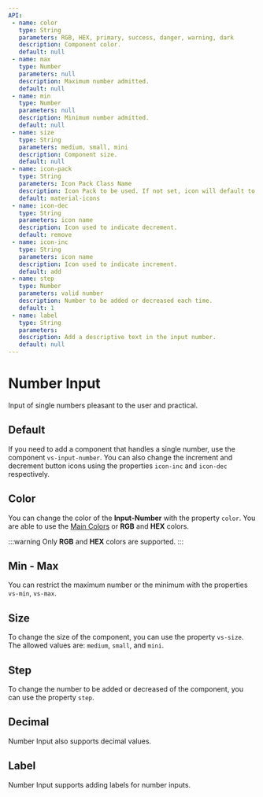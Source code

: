 ```yaml
---
API:
 - name: color
   type: String
   parameters: RGB, HEX, primary, success, danger, warning, dark
   description: Component color.
   default: null
 - name: max
   type: Number
   parameters: null
   description: Maximum number admitted.
   default: null
 - name: min
   type: Number
   parameters: null
   description: Minimum number admitted.
   default: null
 - name: size
   type: String
   parameters: medium, small, mini
   description: Component size.
   default: null
 - name: icon-pack
   type: String
   parameters: Icon Pack Class Name
   description: Icon Pack to be used. If not set, icon will default to Material Icons. ex. FA4 uses fa or fas, FA5 uses fas, far, or fal.
   default: material-icons
 - name: icon-dec
   type: String
   parameters: icon name
   description: Icon used to indicate decrement.
   default: remove
 - name: icon-inc
   type: String
   parameters: icon name
   description: Icon used to indicate increment.
   default: add
 - name: step
   type: Number
   parameters: valid number
   description: Number to be added or decreased each time.
   default: 1
 - name: label
   type: String
   parameters:
   description: Add a descriptive text in the input number.
   default: null
---
```



# Number Input

<box header>

  Input of single numbers pleasant to the user and practical.

</box>

<box>

## Default

If you need to add a component that handles a single number, use the component `vs-input-number`. You can also change the increment and decrement button icons using the properties `icon-inc` and `icon-dec` respectively.

<vuecode md>
<template #demo>
<div>
  <Demos-Inputnumber-Default />
</div>
</template>
<template #code>

```html
<template lang="html">
  <div class="centerx">
    <vs-input-number v-model="number"/>
    <vs-input-number :disabled="true" v-model="number1"/>
    <vs-input-number :is-disabled="true" v-model="number2"/>
    <vs-input-number v-model="number3" icon-inc="expand_less" icon-dec="expand_more"/>
  </div>
</template>

<script>
export default {
  data(){
    return {
      number:34,
      number1:48,
      number2:50,
      number3:55,
    }
  }
}
</script>
```

</template>
</vuecode>

</box>

<box>

## Color

You can change the color of the **Input-Number** with the property `color`. You are able to use the [Main Colors](/theme/) or **RGB** and **HEX** colors.

:::warning
  Only **RGB** and **HEX** colors are supported.
:::

<vuecode md>
<template #demo>
<div>
  <Demos-Inputnumber-Color />
</div>
</template>
<template #code>

```html
<template lang="html">
  <div class="centerx">
    <vs-input-number color="danger" v-model="number1"/>
    <vs-input-number color="success" v-model="number2"/>
    <vs-input-number color="warning" v-model="number3"/>
    <vs-input-number color="dark" v-model="number4"/>
    <vs-input-number color="rgb(218, 24, 94)" v-model="number5"/>
    <vs-input-number color="#ad3af9" v-model="number6"/>
  </div>
</template>

<script>
export default {
  data(){
    return {
      number1:196,
      number2:88,
      number3:25,
      number4:12,
      number5:590,
      number6:32,
    }
  }
}
</script>
```

</template>
</vuecode>
</box>

<box>

## Min - Max

You can restrict the maximum number or the minimum with the properties `vs-min`, `vs-max`.

<vuecode md>
<template #demo>
<div>
  <Demos-Inputnumber-Minmax />
</div>
</template>
<template #code>

```html
<template lang="html">
  <div class="centerx">
    <vs-input-number min="13" max="21" v-model="number1"/>
  </div>
</template>

<script>
export default {
  data(){
    return {
      number1:21,
    }
  }
}
</script>
```

</template>
</vuecode>
</box>

<box>

## Size

To change the size of the component, you can use the property `vs-size`. The allowed values are: `medium`, `small`, and `mini`.

<vuecode md>
<template #demo>
<div>
  <Demos-Inputnumber-Size />
</div>
</template>
<template #code>

```html
<template lang="html">
  <div class="centerx">
    <vs-input-number v-model="number0"/>
    <vs-input-number size="medium" v-model="number1"/>
    <vs-input-number size="small" v-model="number2"/>
    <vs-input-number size="mini" v-model="number3"/>
  </div>
</template>

<script>
export default {
  data(){
    return {
      number0:95,
      number1:21,
      number2:67,
      number3:2
    }
  }
}
</script>
```

</template>
</vuecode>
</box>

<box>

## Step

To change the number to be added or decreased of the component, you can use the property `step`.

<vuecode md>
<template #demo>
<div>
  <Demos-Inputnumber-Step />
</div>
</template>
<template #code>

```html
<template lang="html">
  <div class="centerx">
    <vs-input-number v-model="number0" :step="5"/>
  </div>
</template>

<script>
export default {
  data(){
    return {
      number0:5
    }
  }
}
</script>
```

</template>
</vuecode>
</box>

<box>

## Decimal

Number Input also supports decimal values.

<vuecode md>
<template #demo>
<div>
  <Demos-Inputnumber-Decimal />
</div>
</template>
<template #code>

```html
<template lang="html">
  <div class="centerx">
    <vs-input-number v-model="number0" :step="1.43"/>
  </div>
</template>

<script>
export default {
  data(){
    return {
      number0:1.98
    }
  }
}
</script>
```

</template>
</vuecode>
</box>

<box>

## Label

Number Input supports adding labels for number inputs.

<vuecode md>
<template #demo>
<div>
  <Demos-Inputnumber-Label />
</div>
</template>
<template #code>

```html
<template lang="html">
  <div class="centerx">
    <vs-input-number v-model="number0" label="passengers:"/>
  </div>
</template>

<script>
export default {
  data(){
    return {
      number0:1
    }
  }
}
</script>
```

</template>
</vuecode>
</box>
